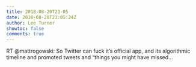 ```yaml
---
title: 2018-08-20T23-05
date: 2018-08-20T23:05:24Z
author: Lee Turner
showtoc: false
comments: true
---
```


RT @mattrogowski: So Twitter can fuck it’s official app, and its algorithmic timeline and promoted tweets and “things you might have missed…

